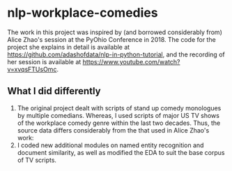 # nlp-workplace-comedies

The work in this project was inspired by (and borrowed considerably from) Alice Zhao's session at the PyOhio Conference in 2018. The code for the project she explains in detail is available at https://github.com/adashofdata/nlp-in-python-tutorial, and the recording of her session is available at https://www.youtube.com/watch?v=xvqsFTUsOmc.
## What I did differently
1. The original project dealt with scripts of stand up comedy monologues by multiple comedians. Whereas, I used scripts of major US TV shows of the workplace comedy genre within the last two decades. Thus, the source data differs considerably from the that used in Alice Zhao's work:
2. I coded new additional modules on named entity recognition and document similarity,  as well as modified the EDA to suit the base corpus of TV scripts.
